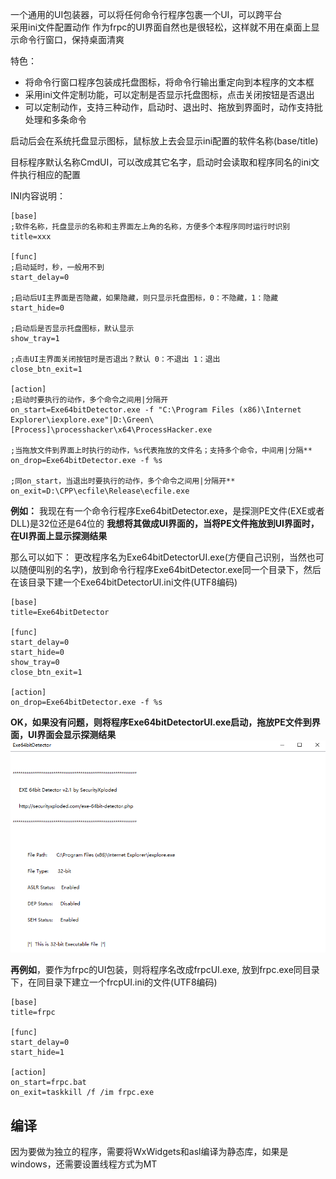 一个通用的UI包装器，可以将任何命令行程序包裹一个UI，可以跨平台  
采用ini文件配置动作
作为frpc的UI界面自然也是很轻松，这样就不用在桌面上显示命令行窗口，保持桌面清爽  

特色：  
- 将命令行窗口程序包装成托盘图标，将命令行输出重定向到本程序的文本框  
- 采用ini文件定制功能，可以定制是否显示托盘图标，点击关闭按钮是否退出  
- 可以定制动作，支持三种动作，启动时、退出时、拖放到界面时，动作支持批处理和多条命令 

启动后会在系统托盘显示图标，鼠标放上去会显示ini配置的软件名称(base/title)

目标程序默认名称CmdUI，可以改成其它名字，启动时会读取和程序同名的ini文件执行相应的配置

INI内容说明：

```
[base]
;软件名称，托盘显示的名称和主界面左上角的名称，方便多个本程序同时运行时识别
title=xxx

[func]
;启动延时，秒，一般用不到
start_delay=0

;启动后UI主界面是否隐藏，如果隐藏，则只显示托盘图标，0：不隐藏，1：隐藏 
start_hide=0

;启动后是否显示托盘图标，默认显示
show_tray=1

;点击UI主界面关闭按钮时是否退出？默认 0：不退出 1：退出
close_btn_exit=1

[action]
;启动时要执行的动作，多个命令之间用|分隔开
on_start=Exe64bitDetector.exe -f "C:\Program Files (x86)\Internet Explorer\iexplore.exe"|D:\Green\[Process]\processhacker\x64\ProcessHacker.exe

;当拖放文件到界面上时执行的动作，%s代表拖放的文件名；支持多个命令，中间用|分隔**
on_drop=Exe64bitDetector.exe -f %s

;同on_start，当退出时要执行的动作，多个命令之间用|分隔开**
on_exit=D:\CPP\ecfile\Release\ecfile.exe
```


**例如：**
我现在有一个命令行程序Exe64bitDetector.exe，是探测PE文件(EXE或者DLL)是32位还是64位的
**我想将其做成UI界面的，当将PE文件拖放到UI界面时，在UI界面上显示探测结果**

那么可以如下：
更改程序名为Exe64bitDetectorUI.exe(方便自己识别，当然也可以随便叫别的名字)，放到命令行程序Exe64bitDetector.exe同一个目录下，然后在该目录下建一个Exe64bitDetectorUI.ini文件(UTF8编码)  
  

```
[base]  
title=Exe64bitDetector  

[func]  
start_delay=0  
start_hide=0  
show_tray=0 
close_btn_exit=1  

[action]  
on_drop=Exe64bitDetector.exe -f %s  
```


**OK，如果没有问题，则将程序Exe64bitDetectorUI.exe启动，拖放PE文件到界面，UI界面会显示探测结果**  
![image.png](https://raw.githubusercontent.com/startl/BatchUrlGenerator/master/BlogImg20230921155159.png)


**再例如**，要作为frpc的UI包装，则将程序名改成frpcUI.exe, 放到frpc.exe同目录下，在同目录下建立一个frcpUI.ini的文件(UTF8编码)  


```
[base]  
title=frpc  

[func]  
start_delay=0  
start_hide=1  

[action]  
on_start=frpc.bat  
on_exit=taskkill /f /im frpc.exe  
```


## 编译
因为要做为独立的程序，需要将WxWidgets和asl编译为静态库，如果是windows，还需要设置线程方式为MT